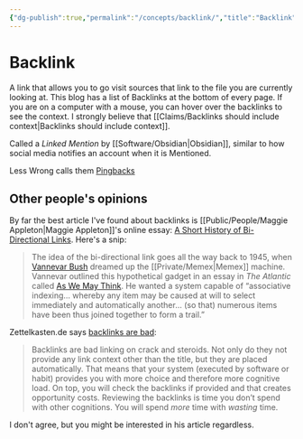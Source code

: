 ```yaml
---
{"dg-publish":true,"permalink":"/concepts/backlink/","title":"Backlink"}
---
```



# Backlink

A link that allows you to go visit sources that link to the file you are currently looking at. This blog has a list of Backlinks at the bottom of every page. If you are on a computer with a mouse, you can hover over the backlinks to see the context. I strongly believe that [[Claims/Backlinks should include context\|Backlinks should include context]].

Called a *Linked Mention* by [[Software/Obsidian\|Obsidian]], similar to how social media notifies an account when it is Mentioned.

Less Wrong calls them [Pingbacks](https://www.lesswrong.com/posts/FvTc37vCGZQZdMWoz/site-update-subscriptions-bookmarks-and-pingbacks#gzbeSrCwaXyzo9Nkq)

## Other people's opinions

By far the best article I've found about backlinks is [[Public/People/Maggie Appleton\|Maggie Appleton]]'s online essay: [A Short History of Bi-Directional Links](https://maggieappleton.com/bidirectionals). Here's a snip:
> The idea of the bi-directional link goes all the way back to 1945, when [Vannevar Bush](https://en.wikipedia.org/wiki/Vannevar_Bush) dreamed up the [[Private/Memex\|Memex]] machine. Vannevar outlined this hypothetical gadget in an essay in _The Atlantic_ called [As We May Think](https://www.theatlantic.com/magazine/archive/1945/07/as-we-may-think/303881/). He wanted a system capable of “associative indexing... whereby any item may be caused at will to select immediately and automatically another... (so that) numerous items have been thus joined together to form a trail.”

Zettelkasten.de says [backlinks are bad](https://zettelkasten.de/posts/backlinks-are-bad-links/):
> Backlinks are bad linking on crack and steroids. Not only do they not provide any link context other than the title, but they are placed automatically. That means that your system (executed by software or habit) provides you with more choice and therefore more cognitive load. On top, you will check the backlinks if provided and that creates opportunity costs. Reviewing the backlinks is time you don’t spend with other cognitions. You will spend _more_ time with _wasting_ time.

I don't agree, but you might be interested in his article regardless.

